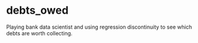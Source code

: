 # debts_owed
Playing bank data scientist and using regression discontinuity to see which debts are worth collecting.
